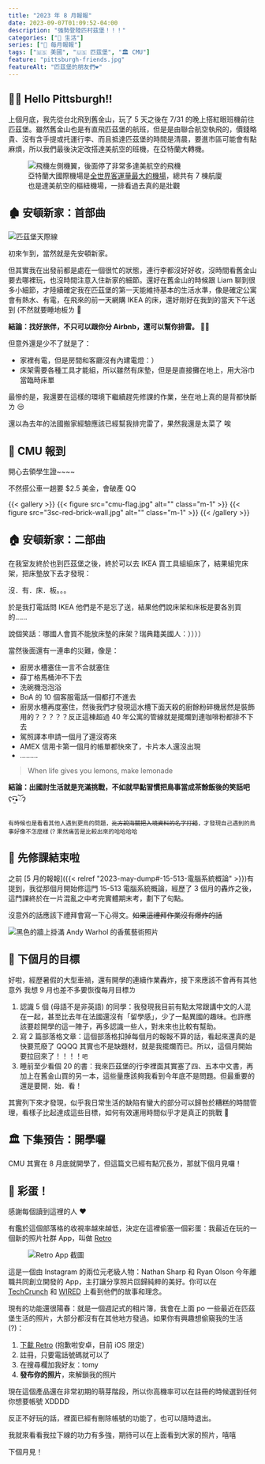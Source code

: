 ```yaml
---
title: "2023 年 8 月報報"
date: 2023-09-07T01:09:52-04:00
description: "強勢登陸匹村茲堡！！！"
categories: ["🍫 生活"]
series: ["📰 每月報報"]
tags: ["🇺🇸 美國", "🇺🇸 匹茲堡", "🏛 CMU"]
feature: "pittsburgh-friends.jpg"
featureAlt: "匹茲堡的朋友們❤️"
---
```


## 👋🏻 Hello Pittsburgh!!

上個月底，我先從台北飛到舊金山，玩了 5 天之後在 7/31 的晚上搭紅眼班機前往匹茲堡。雖然舊金山也是有直飛匹茲堡的航班，但是是由聯合航空執飛的，價錢略貴、沒有含手提或托運行李、而且抵達匹茲堡的時間是清晨，要進市區可能會有點麻煩，所以我們最後決定改搭達美航空的班機，在亞特蘭大轉機。

<figure>
    <img class="mx-auto my-0 rounded-md max-h-96" src="deltas-at-atl.jpg" alt="飛機左側機翼，後面停了非常多達美航空的飛機" loading="lazy">
    <figcaption class="text-center">亞特蘭大國際機場是<a href="https://en.wikipedia.org/wiki/List_of_busiest_airports_by_passenger_traffic" target="_blank" rel="noopener noreferrer">全世界客運量最大的機場</a>，總共有 7 棟航廈<br/>也是達美航空的樞紐機場，一排看過去真的是壯觀</figcaption>
</figure>

## 🏚️ 安頓新家：首部曲

![匹茲堡天際線](pittsburgh-skyline.jpg "搭著超過 130 年歷史的纜車到山頂，就可以遠眺匹茲堡市區的風景")

初來乍到，當然就是先安頓新家。

但其實我在出發前都是處在一個很忙的狀態，連行李都沒好好收，沒時間看舊金山要去哪裡玩，也沒時間注意入住新家的細節。還好在舊金山的時候跟 Liam 聊到很多小細節，才陸續確定我在匹茲堡的第一天能維持基本的生活水準，像是確定公寓會有熱水、有電，在飛來的前一天網購 IKEA 的床，還好剛好在我到的當天下午送到 (不然就要睡地板ㄌ 🥺

**結論：找好旅伴，不只可以跟你分 Airbnb，還可以幫你排雷。** 👍🏻

但意外還是少不了就是了：

- 家裡有電，但是房間和客廳沒有內建電燈：）
- 床架需要各種工具才能組，所以雖然有床墊，但是是直接攤在地上，用大浴巾當臨時床單

最慘的是，我還要在這樣的環境下繼續趕先修課的作業，坐在地上真的是背都快斷ㄌ 😒

還以為去年的法國搬家經驗應該已經幫我排完雷了，果然我還是太菜了 唉

## 🪪 CMU 報到

開心去領學生證~~~~

不然搭公車一趟要 $2.5 美金，會破產 QQ

{{< gallery >}}
{{< figure src="cmu-flag.jpg" alt="" class="m-1" >}}
{{< figure src="3sc-red-brick-wall.jpg" alt="" class="m-1" >}}
{{< /gallery >}}

## 🏠 安頓新家：二部曲

在我室友終於也到匹茲堡之後，終於可以去 IKEA 買工具組組床了，結果組完床架，把床墊放下去才發現：

沒．有．床．板。。。

於是我打電話問 IKEA 他們是不是忘了送，結果他們說床架和床板是要各別買的......

說個笑話：哪國人會買不能放床墊的床架？瑞典籍美國人：））））

當然後面還有一連串的災難，像是：

- 廚房水槽塞住一言不合就塞住
- 薛丁格馬桶沖不下去
- 洗碗機泡泡浴
- BoA 的 10 個客服電話一個都打不進去
- 廚房水槽再度塞住，然後我們才發現這水槽下面天殺的廚餘粉碎機居然是裝飾用的？？？？？反正這棟超過 40 年公寓的管線就是擺爛到連咖啡粉都排不下去
- 駕照譯本申請一個月了還沒寄來
- AMEX 信用卡第一個月的帳單都快來了，卡片本人還沒出現
- .........

> When life gives you lemons, make lemonade

**結論：出國討生活就是充滿挑戰，不如就早點習慣把鳥事當成茶餘飯後的笑話吧** ʕ•̫͡•ོʔ

<small>有時候也是看看其他人遇到更鳥的問題，<del>比方說海關把入境資料的名字打錯</del>，才發現自己遇到的鳥事好像不怎麼樣 (? 果然痛苦是比較出來的哈哈哈哈</small>

## 🎉 先修課結束啦

之前 [5 月的報報]({{< relref "2023-may-dump#-15-513-電腦系統概論" >}})有提到，我從那個月開始修這門 15-513 電腦系統概論，經歷了 3 個月的轟炸之後，這門課終於在一片混亂之中考完實體期末考，劃下了句點。

沒意外的話應該下禮拜會寫一下心得文。~~如果這禮拜作業沒有爆炸的話~~

![黑色的牆上掛滿 Andy Warhol 的香蕉藝術照片](andy-warhol-museum-bananas.jpg "考完試的隔天應該是我這輩子最後 (也是唯一的) 一天沒有課業壓力的暑假<br/>我們一坨台灣人去了 Andy Warhol 美術館和卡內基科學中心")

## 🎯 下個月的目標

好啦，經歷暑假的大型車禍，還有開學的連續作業轟炸，接下來應該不會再有其他意外 我想 9 月也差不多要恢復每月目標ㄌ

1. 認識 5 個 (母語不是非英語) 的同學：我發現我目前有點太常跟講中文的人混在一起，甚至比去年在法國還沒有「留學感」，少了一點異國的趣味。也許應該要趁開學的這一陣子，再多認識一些人，對未來也比較有幫助。
2. 寫 2 篇部落格文章：這個部落格扣掉每個月的報報不算的話，看起來還真的是快要荒廢了 QQQQ 其實也不是缺題材，就是我擺爛而已。所以，這個月開始要拉回來了！！！！<small>吧</small>
3. 睡前至少看個 20 的書：我來匹茲堡的行李裡面其實塞了四、五本中文書，再加上在舊金山買的另一本，這些量應該夠我看到今年底不是問題。但最重要的還是要開．始．看！

其實列下來才發現，似乎我日常生活的缺陷有蠻大的部分可以歸咎於糟糕的時間管理，看樣子比起達成這些目標，如何有效運用時間似乎才是真正的挑戰 🤔

## 🏛 下集預告：開學囉

CMU 其實在 8 月底就開學了，但這篇文已經有點冗長ㄌ，那就下個月見囉！

## 🪺 彩蛋！

感謝每個讀到這裡的人 ❤️

有鑑於這個部落格的收視率越來越低，決定在這裡偷塞一個彩蛋：我最近在玩的一個新的照片社群 App，叫做 [Retro](https://www.retro.app)

<figure>
    <img class="mx-auto my-0 rounded-md max-h-96" src="retro-screenshot.jpg" alt="Retro App 截圖" loading="lazy">
</figure>

這是一個由 Instagram 的兩位元老級人物：Nathan Sharp 和 Ryan Olson 今年離職共同創立開發的 App，主打讓分享照片回歸純粹的美好。你可以在 [TechCrunch](https://techcrunch.com/2023/07/07/retro-is-a-deeply-personal-photo-journaling-app-for-close-friends/) 和 [WIRED](https://www.wired.com/story/retro-app-launch/) 上看到他們的故事和理念。

現有的功能還很陽春：就是一個週記式的相片簿，我會在上面 po 一些最近在匹茲堡生活的照片，大部分都沒有在其他地方發過。如果你有興趣想偷窺我的生活 (?)：

1. [下載 Retro](https://www.retro.app/download) (抱歉啦安卓，目前 iOS 限定)
2. 註冊，只要電話號碼就可以了
3. 在搜尋欄加我好友：tomy
4. **發布你的照片**，來解鎖我的照片

現在這個產品還在非常初期的萌芽階段，所以你高機率可以在註冊的時候選到任何你想要帳號 XDDDD

反正不好玩的話，裡面已經有刪除帳號的功能了，也可以隨時退出。

我就來看看我拉下線的功力有多強，期待可以在上面看到大家的照片，嘻嘻

下個月見！

